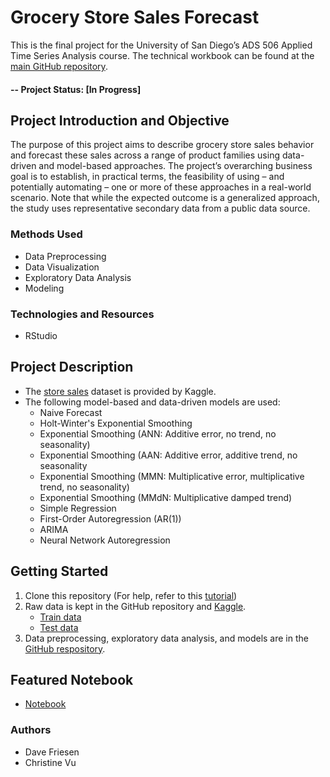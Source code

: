 # Grocery Store Sales Forecast
This is the final project for the University of San Diego’s ADS 506 Applied Time Series Analysis course. The technical workbook can be found at the [main GitHub repository](https://github.com/davefriesen/grocery-sales-forecast).

#### -- Project Status: [In Progress]

## Project Introduction and Objective
The purpose of this project aims to describe grocery store sales behavior and forecast these sales across a range of product families using data-driven and model-based approaches. The project’s overarching business goal is to establish, in practical terms, the feasibility of using – and potentially automating – one or more of these approaches in a real-world scenario. Note that while the expected outcome is a generalized approach, the study uses representative secondary data from a public data source.


### Methods Used
* Data Preprocessing
* Data Visualization
* Exploratory Data Analysis
* Modeling

### Technologies and Resources
* RStudio

## Project Description
* The [store sales](https://www.kaggle.com/competitions/store-sales-time-series-forecasting) dataset is provided by Kaggle.
*	The following model-based and data-driven models are used:
    * Naive Forecast
    * Holt-Winter's Exponential Smoothing
    * Exponential Smoothing (ANN: Additive error, no trend, no seasonality)
    * Exponential Smoothing (AAN: Additive error, additive trend, no seasonality
    * Exponential Smoothing (MMN: Multiplicative error, multiplicative trend, no seasonality)
    * Exponential Smoothing (MMdN: Multiplicative damped trend)
    * Simple Regression
    * First-Order Autoregression (AR(1))
    * ARIMA
    * Neural Network Autoregression
    
## Getting Started
1. Clone this repository (For help, refer to this [tutorial](https://docs.github.com/en/repositories/creating-and-managing-repositories/cloning-a-repository))
2. Raw data is kept in the GitHub repository and [Kaggle](https://www.kaggle.com/competitions/store-sales-time-series-forecasting/data).
    * [Train data](https://www.kaggle.com/competitions/store-sales-time-series-forecasting/data?select=train.csv)
    * [Test data](https://github.com/davefriesen/grocery-sales-forecast/blob/main/data/test.csv)
3. Data preprocessing, exploratory data analysis, and models are in the [GitHub respository](https://github.com/davefriesen/grocery-sales-forecast/blob/main/src/ads506-team5-final-project.Rmd).

## Featured Notebook
* [Notebook](https://github.com/davefriesen/grocery-sales-forecast/blob/main/src/ads506-team5-final-project.Rmd)

### Authors
* Dave Friesen
* Christine Vu
